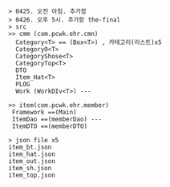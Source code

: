     > 0425. 오전 아침. 추가함
    > 0426. 오후 5시. 추가함 the-final
    > src 
    >> cmm (com.pcwk.ehr.cmn)
      Category<T> == (Box<T>) , 카테고리(리스트)x5
      CategoryO<T> 
      CategoryShose<T>
      CategoryTop<T>
      DTO
      Item_Hat<T>  
      PLOG
      Work (WorkDIv<T>) ---
      
    >> item(com.pcwk.ehr.member)
     Framework ==(Main)
     ItemDao ==(memberDao) ---
     ItemDTO ==(memberDTO)

    > json file x5
    item_bt.json
    item_hat.json
    item_out.json
    item_sh.json
    item_top.json

     
